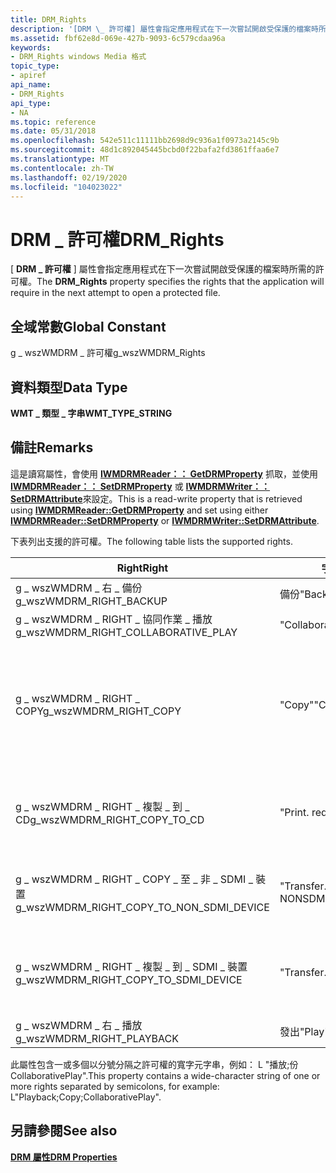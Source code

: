 ```yaml
---
title: DRM_Rights
description: '[DRM \_ 許可權] 屬性會指定應用程式在下一次嘗試開啟受保護的檔案時所需的許可權。'
ms.assetid: fbf62e8d-069e-427b-9093-6c579cdaa96a
keywords:
- DRM_Rights windows Media 格式
topic_type:
- apiref
api_name:
- DRM_Rights
api_type:
- NA
ms.topic: reference
ms.date: 05/31/2018
ms.openlocfilehash: 542e511c11111bb2698d9c936a1f0973a2145c9b
ms.sourcegitcommit: 48d1c892045445bcbd0f22bafa2fd3861ffaa6e7
ms.translationtype: MT
ms.contentlocale: zh-TW
ms.lasthandoff: 02/19/2020
ms.locfileid: "104023022"
---
```

# <a name="drm_rights"></a><span data-ttu-id="575ce-104">DRM \_ 許可權</span><span class="sxs-lookup"><span data-stu-id="575ce-104">DRM\_Rights</span></span>

<span data-ttu-id="575ce-105">[ **DRM \_ 許可權** ] 屬性會指定應用程式在下一次嘗試開啟受保護的檔案時所需的許可權。</span><span class="sxs-lookup"><span data-stu-id="575ce-105">The **DRM\_Rights** property specifies the rights that the application will require in the next attempt to open a protected file.</span></span>

## <a name="global-constant"></a><span data-ttu-id="575ce-106">全域常數</span><span class="sxs-lookup"><span data-stu-id="575ce-106">Global Constant</span></span>

<span data-ttu-id="575ce-107">g \_ wszWMDRM \_ 許可權</span><span class="sxs-lookup"><span data-stu-id="575ce-107">g\_wszWMDRM\_Rights</span></span>

## <a name="data-type"></a><span data-ttu-id="575ce-108">資料類型</span><span class="sxs-lookup"><span data-stu-id="575ce-108">Data Type</span></span>

<span data-ttu-id="575ce-109">**WMT \_ 類型 \_ 字串**</span><span class="sxs-lookup"><span data-stu-id="575ce-109">**WMT\_TYPE\_STRING**</span></span>

## <a name="remarks"></a><span data-ttu-id="575ce-110">備註</span><span class="sxs-lookup"><span data-stu-id="575ce-110">Remarks</span></span>

<span data-ttu-id="575ce-111">這是讀寫屬性，會使用 [**IWMDRMReader：： GetDRMProperty**](/previous-versions/windows/desktop/api/Wmsdkidl/nf-wmsdkidl-iwmdrmreader-getdrmproperty) 抓取，並使用 [**IWMDRMReader：： SetDRMProperty**](/previous-versions/windows/desktop/api/Wmsdkidl/nf-wmsdkidl-iwmdrmreader-setdrmproperty) 或 [**IWMDRMWriter：： SetDRMAttribute**](/previous-versions/windows/desktop/api/Wmsdkidl/nf-wmsdkidl-iwmdrmwriter-setdrmattribute)來設定。</span><span class="sxs-lookup"><span data-stu-id="575ce-111">This is a read-write property that is retrieved using [**IWMDRMReader::GetDRMProperty**](/previous-versions/windows/desktop/api/Wmsdkidl/nf-wmsdkidl-iwmdrmreader-getdrmproperty) and set using either [**IWMDRMReader::SetDRMProperty**](/previous-versions/windows/desktop/api/Wmsdkidl/nf-wmsdkidl-iwmdrmreader-setdrmproperty) or [**IWMDRMWriter::SetDRMAttribute**](/previous-versions/windows/desktop/api/Wmsdkidl/nf-wmsdkidl-iwmdrmwriter-setdrmattribute).</span></span>

<span data-ttu-id="575ce-112">下表列出支援的許可權。</span><span class="sxs-lookup"><span data-stu-id="575ce-112">The following table lists the supported rights.</span></span>



| <span data-ttu-id="575ce-113">Right</span><span class="sxs-lookup"><span data-stu-id="575ce-113">Right</span></span>                                           | <span data-ttu-id="575ce-114">字串常值</span><span class="sxs-lookup"><span data-stu-id="575ce-114">String literal</span></span>      | <span data-ttu-id="575ce-115">Description</span><span class="sxs-lookup"><span data-stu-id="575ce-115">Description</span></span>                                                                                                                                                                                                          |
|-------------------------------------------------|---------------------|----------------------------------------------------------------------------------------------------------------------------------------------------------------------------------------------------------------------|
| <span data-ttu-id="575ce-116">g \_ wszWMDRM \_ 右 \_ 備份</span><span class="sxs-lookup"><span data-stu-id="575ce-116">g\_wszWMDRM\_RIGHT\_BACKUP</span></span>                      | <span data-ttu-id="575ce-117">備份</span><span class="sxs-lookup"><span data-stu-id="575ce-117">"Backup"</span></span>            | <span data-ttu-id="575ce-118">備份授權的許可權。</span><span class="sxs-lookup"><span data-stu-id="575ce-118">Right to back up the license.</span></span>                                                                                                                                                                                        |
| <span data-ttu-id="575ce-119">g \_ wszWMDRM \_ RIGHT \_ 協同作業 \_ 播放</span><span class="sxs-lookup"><span data-stu-id="575ce-119">g\_wszWMDRM\_RIGHT\_COLLABORATIVE\_PLAY</span></span>         | <span data-ttu-id="575ce-120">"CollaborativePlay"</span><span class="sxs-lookup"><span data-stu-id="575ce-120">"CollaborativePlay"</span></span> | <span data-ttu-id="575ce-121">在共同作業播放清單中播放檔案的許可權。</span><span class="sxs-lookup"><span data-stu-id="575ce-121">Right to play the file as part of a collaborative playlist.</span></span>                                                                                                                                                          |
| <span data-ttu-id="575ce-122">g \_ wszWMDRM \_ RIGHT \_ COPY</span><span class="sxs-lookup"><span data-stu-id="575ce-122">g\_wszWMDRM\_RIGHT\_COPY</span></span>                        | <span data-ttu-id="575ce-123">"Copy"</span><span class="sxs-lookup"><span data-stu-id="575ce-123">"Copy"</span></span>              | <span data-ttu-id="575ce-124">將檔案複製到裝置的許可權。</span><span class="sxs-lookup"><span data-stu-id="575ce-124">Right to copy the file to a device.</span></span> <span data-ttu-id="575ce-125">此許可權會取代較舊的複製許可權 (g \_ wszWMDRM \_ right \_ copy \_ 至 \_ CD、g \_ wszWMDRM \_ right \_ copy \_ 至 \_ 非 \_ SDMI \_ 裝置，以及 g \_ wszWMDRM \_ right \_ 複製 \_ 到 \_ SDMI \_ 裝置) 。</span><span class="sxs-lookup"><span data-stu-id="575ce-125">This right supersedes the older copy rights (g\_wszWMDRM\_RIGHT\_COPY\_TO\_CD, g\_wszWMDRM\_RIGHT\_COPY\_TO\_NON\_SDMI\_DEVICE, and g\_wszWMDRM\_RIGHT\_COPY\_TO\_SDMI\_DEVICE).</span></span> |
| <span data-ttu-id="575ce-126">g \_ wszWMDRM \_ RIGHT \_ 複製 \_ 到 \_ CD</span><span class="sxs-lookup"><span data-stu-id="575ce-126">g\_wszWMDRM\_RIGHT\_COPY\_TO\_CD</span></span>                | <span data-ttu-id="575ce-127">"Print. redbook"</span><span class="sxs-lookup"><span data-stu-id="575ce-127">"Print.redbook"</span></span>     | <span data-ttu-id="575ce-128">將檔案複製到 CD (的紅色書籍格式) 的許可權。在 Windows Media DRM 10 中，此許可權由 g \_ wszWMDRM \_ right COPY 取代 \_ 。</span><span class="sxs-lookup"><span data-stu-id="575ce-128">Right to copy the file to a CD (Red Book format).In Windows Media DRM 10, this right is replaced by g\_wszWMDRM\_RIGHT\_COPY.</span></span><br/>                                                                             |
| <span data-ttu-id="575ce-129">g \_ wszWMDRM \_ RIGHT \_ COPY \_ 至 \_ 非 \_ SDMI \_ 裝置</span><span class="sxs-lookup"><span data-stu-id="575ce-129">g\_wszWMDRM\_RIGHT\_COPY\_TO\_NON\_SDMI\_DEVICE</span></span> | <span data-ttu-id="575ce-130">"Transfer. NONSDMI"</span><span class="sxs-lookup"><span data-stu-id="575ce-130">"Transfer.NONSDMI"</span></span>  | <span data-ttu-id="575ce-131">將檔案複製到非 SDMI 裝置的許可權。在 Windows Media DRM 10 中，此許可權由 g \_ wszWMDRM \_ right COPY 取代 \_ 。</span><span class="sxs-lookup"><span data-stu-id="575ce-131">Right to copy the file to a non-SDMI device.In Windows Media DRM 10, this right is replaced by g\_wszWMDRM\_RIGHT\_COPY.</span></span><br/>                                                                                  |
| <span data-ttu-id="575ce-132">g \_ wszWMDRM \_ RIGHT \_ 複製 \_ 到 \_ SDMI \_ 裝置</span><span class="sxs-lookup"><span data-stu-id="575ce-132">g\_wszWMDRM\_RIGHT\_COPY\_TO\_SDMI\_DEVICE</span></span>      | <span data-ttu-id="575ce-133">"Transfer. SDMI"</span><span class="sxs-lookup"><span data-stu-id="575ce-133">"Transfer.SDMI"</span></span>     | <span data-ttu-id="575ce-134">將檔案複製到符合 SDMI 規範之裝置的許可權。在 Windows Media DRM 10 中，此許可權由 g \_ wszWMDRM \_ right COPY 取代 \_ 。</span><span class="sxs-lookup"><span data-stu-id="575ce-134">Right to copy the file to an SDMI-compliant device.In Windows Media DRM 10, this right is replaced by g\_wszWMDRM\_RIGHT\_COPY.</span></span><br/>                                                                           |
| <span data-ttu-id="575ce-135">g \_ wszWMDRM \_ 右 \_ 播放</span><span class="sxs-lookup"><span data-stu-id="575ce-135">g\_wszWMDRM\_RIGHT\_PLAYBACK</span></span>                    | <span data-ttu-id="575ce-136">發出</span><span class="sxs-lookup"><span data-stu-id="575ce-136">"Play"</span></span>              | <span data-ttu-id="575ce-137">播放媒體檔案的許可權。</span><span class="sxs-lookup"><span data-stu-id="575ce-137">Right to play the media file.</span></span>                                                                                                                                                                                        |



 

<span data-ttu-id="575ce-138">此屬性包含一或多個以分號分隔之許可權的寬字元字串，例如： L "播放;份CollaborativePlay".</span><span class="sxs-lookup"><span data-stu-id="575ce-138">This property contains a wide-character string of one or more rights separated by semicolons, for example: L"Playback;Copy;CollaborativePlay".</span></span>

## <a name="see-also"></a><span data-ttu-id="575ce-139">另請參閱</span><span class="sxs-lookup"><span data-stu-id="575ce-139">See also</span></span>

<dl> <dt>

[<span data-ttu-id="575ce-140">**DRM 屬性**</span><span class="sxs-lookup"><span data-stu-id="575ce-140">**DRM Properties**</span></span>](drm-properties.md)
</dt> </dl>

 

 





